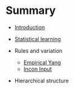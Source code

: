 # Summary

* [Introduction](README.md)
* [Statistical learning](chapter1.md)

* Rules and variation
    * [Empirical Yang](empirical-yang/README.md)
    * [Incon Input](incon-input/README.md)
* Hierarchical structure

